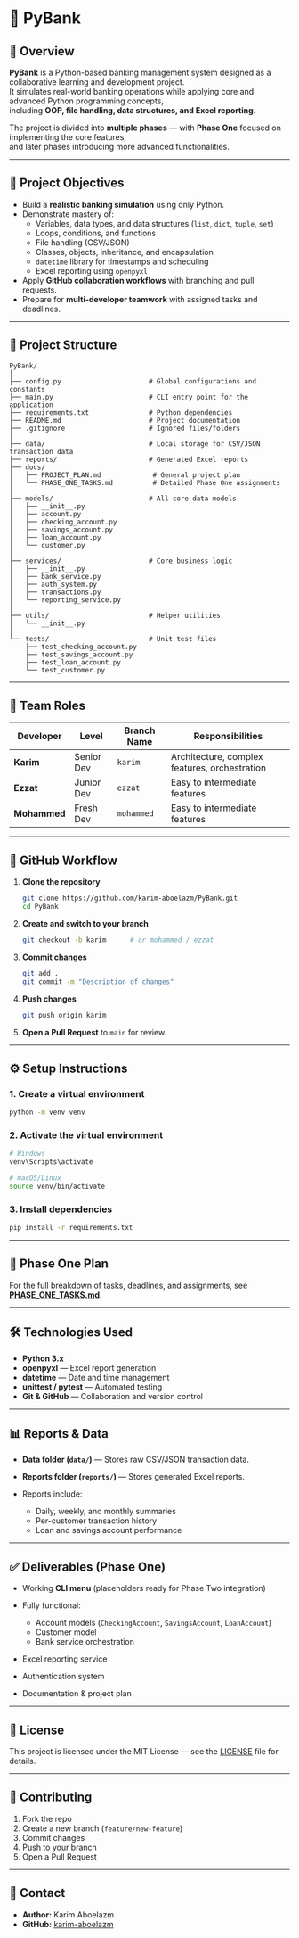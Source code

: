 # 🏦 PyBank

## 📌 Overview
**PyBank** is a Python-based banking management system designed as a collaborative learning and development project.  
It simulates real-world banking operations while applying core and advanced Python programming concepts,  
including **OOP, file handling, data structures, and Excel reporting**.

The project is divided into **multiple phases** — with **Phase One** focused on implementing the core features,  
and later phases introducing more advanced functionalities.

---

## 🎯 Project Objectives
- Build a **realistic banking simulation** using only Python.
- Demonstrate mastery of:
  - Variables, data types, and data structures (`list`, `dict`, `tuple`, `set`)
  - Loops, conditions, and functions
  - File handling (CSV/JSON)
  - Classes, objects, inheritance, and encapsulation
  - `datetime` library for timestamps and scheduling
  - Excel reporting using `openpyxl`
- Apply **GitHub collaboration workflows** with branching and pull requests.
- Prepare for **multi-developer teamwork** with assigned tasks and deadlines.

---

## 📂 Project Structure

```plaintext
PyBank/
│
├── config.py                      # Global configurations and constants
├── main.py                        # CLI entry point for the application
├── requirements.txt               # Python dependencies
├── README.md                      # Project documentation
├── .gitignore                     # Ignored files/folders
│
├── data/                          # Local storage for CSV/JSON transaction data
├── reports/                       # Generated Excel reports
├── docs/
│   ├── PROJECT_PLAN.md             # General project plan
│   └── PHASE_ONE_TASKS.md          # Detailed Phase One assignments
│
├── models/                        # All core data models
│   ├── __init__.py
│   ├── account.py
│   ├── checking_account.py
│   ├── savings_account.py
│   ├── loan_account.py
│   └── customer.py
│
├── services/                      # Core business logic
│   ├── __init__.py
│   ├── bank_service.py
│   ├── auth_system.py
│   ├── transactions.py
│   └── reporting_service.py
│
├── utils/                         # Helper utilities
│   └── __init__.py
│
└── tests/                         # Unit test files
    ├── test_checking_account.py
    ├── test_savings_account.py
    ├── test_loan_account.py
    └── test_customer.py
````

---

## 👥 Team Roles

| Developer    | Level      | Branch Name | Responsibilities                              |
| ------------ | ---------- | ----------- | --------------------------------------------- |
| **Karim**    | Senior Dev | `karim`     | Architecture, complex features, orchestration |
| **Ezzat**    | Junior Dev | `ezzat`     | Easy to intermediate features                 |
| **Mohammed** | Fresh Dev | `mohammed`  | Easy to intermediate features                 |

---

## 🔀 GitHub Workflow

1. **Clone the repository**

   ```bash
   git clone https://github.com/karim-aboelazm/PyBank.git
   cd PyBank
   ```

2. **Create and switch to your branch**

   ```bash
   git checkout -b karim      # or mohammed / ezzat
   ```

3. **Commit changes**

   ```bash
   git add .
   git commit -m "Description of changes"
   ```

4. **Push changes**

   ```bash
   git push origin karim
   ```

5. **Open a Pull Request** to `main` for review.

---

## ⚙️ Setup Instructions

### 1. Create a virtual environment

```bash
python -m venv venv
```

### 2. Activate the virtual environment

```bash
# Windows
venv\Scripts\activate

# macOS/Linux
source venv/bin/activate
```

### 3. Install dependencies

```bash
pip install -r requirements.txt
```

---

## 📅 Phase One Plan

For the full breakdown of tasks, deadlines, and assignments,
see **[PHASE\_ONE\_TASKS.md](docs/PHASE_ONE_TASKS.md)**.

---

## 🛠 Technologies Used

* **Python 3.x**
* **openpyxl** — Excel report generation
* **datetime** — Date and time management
* **unittest / pytest** — Automated testing
* **Git & GitHub** — Collaboration and version control

---

## 📊 Reports & Data

* **Data folder (`data/`)** — Stores raw CSV/JSON transaction data.
* **Reports folder (`reports/`)** — Stores generated Excel reports.
* Reports include:

  * Daily, weekly, and monthly summaries
  * Per-customer transaction history
  * Loan and savings account performance

---

## ✅ Deliverables (Phase One)

* Working **CLI menu** (placeholders ready for Phase Two integration)
* Fully functional:

  * Account models (`CheckingAccount`, `SavingsAccount`, `LoanAccount`)
  * Customer model
  * Bank service orchestration
* Excel reporting service
* Authentication system
* Documentation & project plan

---

## 📜 License

This project is licensed under the MIT License — see the [LICENSE](LICENSE) file for details.

---

## 🤝 Contributing

1. Fork the repo
2. Create a new branch (`feature/new-feature`)
3. Commit changes
4. Push to your branch
5. Open a Pull Request

---

## 📧 Contact

* **Author:** Karim Aboelazm
* **GitHub:** [karim-aboelazm](https://github.com/karim-aboelazm)
